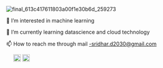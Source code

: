 

![final_613c417611803a00f1e30b6d_259273](https://user-images.githubusercontent.com/67998630/132937630-56a77dde-dc14-46e6-8648-d1c534edf878.gif)









👀 I’m interested in machine learning

🌱 I’m currently learning datascience and cloud technology


📫 How to reach me through mail -sridhar.d2030@gmail.com 

  <img src="https://user-images.githubusercontent.com/67998630/132636868-d21f58a4-e8b5-4698-8fd5-aa5e7f28715f.png" width="15" height="20"> <img src="https://user-images.githubusercontent.com/67998630/132636742-60ab5d27-35d0-4eb8-bc26-547c15166e03.png" width="20" height="20"> <img src="https://user-images.githubusercontent.com/67998630/132637299-6efaf5c7-72fc-40a4-8f24-4fad4b1d61aa.png" width="20" height="20">





